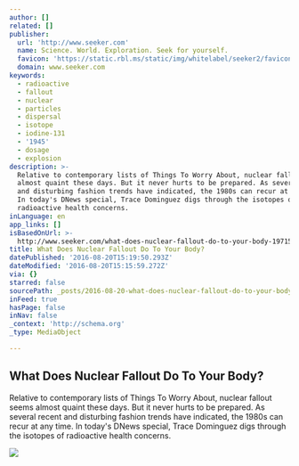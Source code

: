 ```yaml
---
author: []
related: []
publisher:
  url: 'http://www.seeker.com'
  name: Science. World. Exploration. Seek for yourself.
  favicon: 'https://static.rbl.ms/static/img/whitelabel/seeker2/favicon16X16.ico'
  domain: www.seeker.com
keywords:
  - radioactive
  - fallout
  - nuclear
  - particles
  - dispersal
  - isotope
  - iodine-131
  - '1945'
  - dosage
  - explosion
description: >-
  Relative to contemporary lists of Things To Worry About, nuclear fallout seems
  almost quaint these days. But it never hurts to be prepared. As several recent
  and disturbing fashion trends have indicated, the 1980s can recur at any time.
  In today's DNews special, Trace Dominguez digs through the isotopes of
  radioactive health concerns.
inLanguage: en
app_links: []
isBasedOnUrl: >-
  http://www.seeker.com/what-does-nuclear-fallout-do-to-your-body-1971584382.html
title: What Does Nuclear Fallout Do To Your Body?
datePublished: '2016-08-20T15:19:50.293Z'
dateModified: '2016-08-20T15:15:59.272Z'
via: {}
starred: false
sourcePath: _posts/2016-08-20-what-does-nuclear-fallout-do-to-your-body.md
inFeed: true
hasPage: false
inNav: false
_context: 'http://schema.org'
_type: MediaObject

---
```

<article style=""><h1>What Does Nuclear Fallout Do To Your Body?</h1><p>Relative to contemporary lists of Things To Worry About, nuclear fallout seems almost quaint these days. But it never hurts to be prepared. As several recent and disturbing fashion trends have indicated, the 1980s can recur at any time. In today's DNews special, Trace Dominguez digs through the isotopes of radioactive health concerns.</p><img src="https://resize.rbl.ms/simage/https%3A%2F%2Fassets.rbl.ms%2F7325741%2F980x.jpg/2000%2C2000/OoKfd%2B3C%2BGz72K7%2B/img.jpg" /></article>
